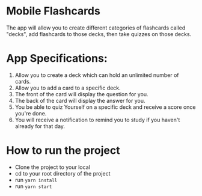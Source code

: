 # Mobile Flashcards
The app will allow you to create different categories of flashcards called "decks", add flashcards to those decks, then take quizzes on those decks.

# App Specifications:
1. Allow you to create a deck which can hold an unlimited number of cards.
2. Allow you to add a card to a specific deck.
3. The front of the card will display the question for you.
4. The back of the card will display the answer for you.
5. You be able to quiz Yourself on a specific deck and receive a score once you're done.
6. You will receive a notification to remind you to study if you haven't already for that day.

# How to run the project

- Clone the project to your local
- cd to your root directory of the project
- run `yarn install`
- run `yarn start`
